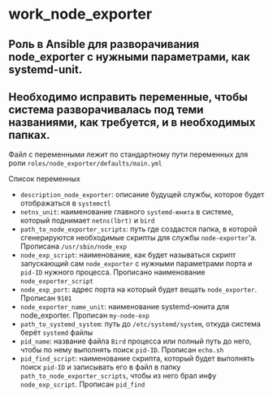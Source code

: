 # work_node_exporter

## Роль в Ansible для разворачивания node_exporter с нужными параметрами, как systemd-unit. 
## Необходимо исправить переменные, чтобы система разворачивалась под теми названиями, как требуется, и в необходимых папках.

Файл с переменными лежит по стандартному пути переменных для роли `roles/node_exporter/defaults/main.yml`

Список переменных
 -  `description_node_exporter`: описание будущей службы, которое будет отображаться в `systemctl` 
 -  `netns_unit`: наименование главного `systemd-юнита` в системе, который поднимает `netns(lbrt)` и `bird`
 -  `path_to_node_exporter_scripts`: путь где создастся папка, в которой сгенерируются необходимые скрипты для службы `node-exporter`'а. Прописана `/usr/sbin/node_exp`
 -  `node_exp_script`: наименование, как будет называться скрипт запускающий сам `node_exporter` с нужными параметрами порта и `pid-ID` нужного процесса. Прописано наименование `node_exporter_script`
 -  `node_exp_port`: адрес порта на который будет вещать `node_exporter`. Прописан `9101`
 -  `node_exporter_name_unit`: наименование systemd-юнита для node_exporter. Прописан `my-node-exp `
 -  `path_to_systemd_system`: путь до `/etc/systemd/system`, откуда система берёт `systemd` файлы
 -  `pid_name`: название файла `Bird` процесса или полный путь до него, чтобы по нему выполнять поиск `pid-ID`. Прописан `echo.sh`
 -  `pid_find_script`: наименование скрипта, который будет выполнять поиск `pid-ID` и записывать его в файл в папку `path_to_node_exporter_scripts`, чтобы из него брал инфу `node_exp_script`. Прописан `pid_find`
